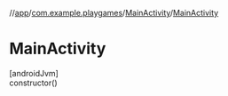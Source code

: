 //[app](../../../index.md)/[com.example.playgames](../index.md)/[MainActivity](index.md)/[MainActivity](-main-activity.md)

# MainActivity

[androidJvm]\
constructor()
